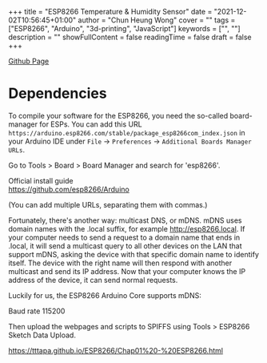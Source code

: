 +++ 
title = "ESP8266 Temperature & Humidity Sensor" 
date = "2021-12-02T10:56:45+01:00" 
author = "Chun Heung Wong" 
cover = "" 
tags = ["ESP8266", "Arduino", "3d-printing", "JavaScript"] 
keywords = ["", ""] 
description = "" 
showFullContent = false
readingTime = false 
draft = false
+++

[Github Page](https://github.com/CH-Wong/esp8266-temp-hum-sensor)

# Dependencies

To compile your software for the ESP8266, you need the so-called board-manager for ESPs. You can add this URL `https://arduino.esp8266.com/stable/package_esp8266com_index.json` in your Arduino IDE under `File` -> `Preferences` -> `Additional Boards Manager URLs`.

Go to Tools > Board > Board Manager and search for 'esp8266'.

Official install guide  
https://github.com/esp8266/Arduino

(You can add multiple URLs, separating them with commas.)

Fortunately, there's another way: multicast DNS, or mDNS.
mDNS uses domain names with the .local suffix, for example http://esp8266.local. If your computer needs to send a request to a domain name that ends in .local, it will send a multicast query to all other devices on the LAN that support mDNS, asking the device with that specific domain name to identify itself. The device with the right name will then respond with another multicast and send its IP address. Now that your computer knows the IP address of the device, it can send normal requests.

Luckily for us, the ESP8266 Arduino Core supports mDNS:

Baud rate 115200

Then upload the webpages and scripts to SPIFFS using Tools > ESP8266 Sketch Data Upload.

https://tttapa.github.io/ESP8266/Chap01%20-%20ESP8266.html

